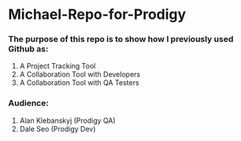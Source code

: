 # Michael-Repo-for-Prodigy

### The purpose of this repo is to show how I previously used Github as:

  1. A Project Tracking Tool
  2. A Collaboration Tool with Developers
  3. A Collaboration Tool with QA Testers

### Audience:
1. Alan Klebanskyj (Prodigy QA)
2. Dale Seo (Prodigy Dev)
